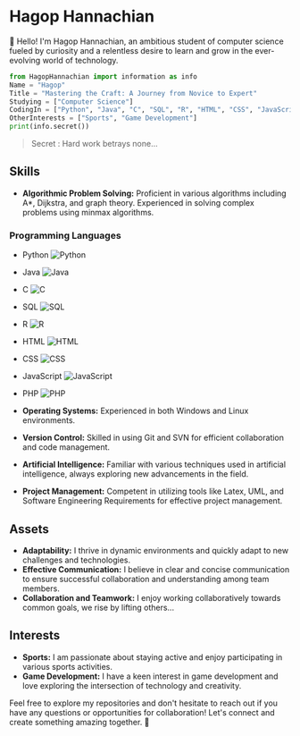 
# Hagop Hannachian

👋 Hello! I'm Hagop Hannachian, an ambitious student of computer science fueled by curiosity and a relentless desire to learn and grow in the ever-evolving world of technology.

```python
from HagopHannachian import information as info
Name = "Hagop"
Title = "Mastering the Craft: A Journey from Novice to Expert"
Studying = ["Computer Science"]
CodingIn = ["Python", "Java", "C", "SQL", "R", "HTML", "CSS", "JavaScript", "PHP"]
OtherInterests = ["Sports", "Game Development"]
print(info.secret())
```
> Secret : Hard work betrays none...

## Skills

- **Algorithmic Problem Solving:** Proficient in various algorithms including A\*, Dijkstra, and graph theory. Experienced in solving complex problems using minmax algorithms.

### Programming Languages

- Python ![Python](https://progress-bar.dev/80/?title=Python)
- Java ![Java](https://progress-bar.dev/80/?title=Java)
- C ![C](https://progress-bar.dev/80/?title=C)
- SQL ![SQL](https://progress-bar.dev/70/?title=SQL)
- R ![R](https://progress-bar.dev/60/?title=R)

- HTML ![HTML](https://progress-bar.dev/80/?title=HTML)
- CSS ![CSS](https://progress-bar.dev/70/?title=CSS)
- JavaScript ![JavaScript](https://progress-bar.dev/70/?title=JavaScript)
- PHP ![PHP](https://progress-bar.dev/60/?title=PHP)


- **Operating Systems:** Experienced in both Windows and Linux environments.
- **Version Control:** Skilled in using Git and SVN for efficient collaboration and code management.
- **Artificial Intelligence:** Familiar with various techniques used in artificial intelligence, always exploring new advancements in the field.
- **Project Management:** Competent in utilizing tools like Latex, UML, and Software Engineering Requirements for effective project management.

## Assets

- **Adaptability:** I thrive in dynamic environments and quickly adapt to new challenges and technologies.
- **Effective Communication:** I believe in clear and concise communication to ensure successful collaboration and understanding among team members.
- **Collaboration and Teamwork:** I enjoy working collaboratively towards common goals, we rise by lifting others...
## Interests

- **Sports:** I am passionate about staying active and enjoy participating in various sports activities.
- **Game Development:** I have a keen interest in game development and love exploring the intersection of technology and creativity.

Feel free to explore my repositories and don't hesitate to reach out if you have any questions or opportunities for collaboration! Let's connect and create something amazing together. 🚀
```
